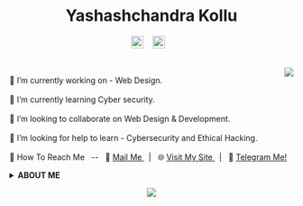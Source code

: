 <h1 align="center">Yashashchandra Kollu</h1>
<p align="center">
  <a href="https://yashash7.github.io/ycs/" rel="noopener noreferrer" target="_blank">
   <img alt="My Webpage" title="Visit My Webpage" width="22px" src="https://cdn.jsdelivr.net/npm/simple-icons@v3/icons/gitea.svg" /></a>
 &nbsp;&nbsp;
  <a href="https://www.linkedin.com/in/yashashchandrakollu-aa56bb172/" rel="noopener noreferrer" target="_blank">
   <img alt="Linkedin Profile-Yashashchandra" title="Visit My Linkedin Profile" width="22px" src="https://cdn.jsdelivr.net/npm/simple-icons@v3/icons/linkedin.svg" rel="noopener noreferrer" target="_blank" /></a>
 &nbsp;&nbsp; 
</p>
<br>
<img src="https://github-readme-stats.vercel.app/api/top-langs/?username=yashash7&layout=compact" align="right"  />

🔭 I’m currently working on - Web Design.<br><br>
🌱 I’m currently learning  Cyber security.<br><br>
👯 I’m looking to collaborate on Web Design & Development.<br><br>
🤔 I’m looking for help to learn - Cybersecurity and Ethical Hacking.<br><br>
🤝 How To Reach Me &nbsp; -- &nbsp;
    📧 <a href="mailto:xcuk@protonmail.com" rel="noopener noreferrer" target="_blank"> Mail Me </a> &nbsp; | &nbsp;
    🌐 <a href="https://yashash7.github.io/ycs/" rel="noopener noreferrer" target="_blank"> Visit My Site </a> &nbsp; | &nbsp;
    📝 <a href="https://t.me/Yashashchandra" title=" Start a Chat on Telegram " rel="noopener noreferrer" target="_blank"> Telegram Me! </a>
<br>


<details> 
  <summary> <strong> ABOUT ME </strong> </summary>
    
  ### Bio
  I am a Python programmer, and a web development enthusiast. I was also interested in Cybersecurity, Machine Learning, Data Science and Artificial intelligence. I love cybersecurity and ethical hacking the most of all and I had a dream to land in a best cybersecurity firm with a descent salary package after my studies.
  
  ### My Work
  Till now I have been working on Web Design/Dev, I was learning the components of web design like HTML, CSS, JS, etc.. I did a few things while I was learning web design, you can see them below. If you like to spare a minute, I request you to visit my sites and suggest me for further development. <br>
  
  - [My blog](https://yashash7.github.io/blog1/)
  - [My Profile](https://yashash7.github.io/ycs/)
  - [Browser Start Page](https://yashash7.github.io/start/)
  
  ### My Favourite Passtime
   - Learning New Things 🧾<br>
   - Movies 🎬<br>
   - Binge Watching 📺<br>
   - Gaming 🎮<br>
   - Music 🎧<br>
   - Chill out 🎳<br>
       
</details>

<p align="center">
  <img align="center" src="https://github-readme-stats.vercel.app/api?username=yashash7&show_icons=true" />
  </p>
  
<!--<img src="https://github-readme-stats.vercel.app/api/top-langs/?username=yashash7&layout=compact" align="left"  />-->
<!--&hide=contribs,prs-->
